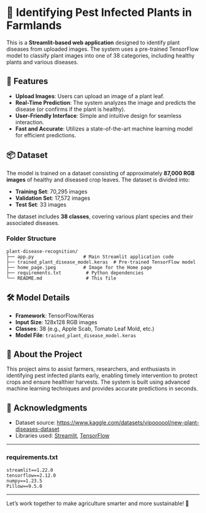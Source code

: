 # 🌿 Identifying Pest Infected Plants in Farmlands

This is a **Streamlit-based web application** designed to identify plant diseases from uploaded images. The system uses a pre-trained TensorFlow model to classify plant images into one of 38 categories, including healthy plants and various diseases.

## 🚀 Features
- **Upload Images**: Users can upload an image of a plant leaf.
- **Real-Time Prediction**: The system analyzes the image and predicts the disease (or confirms if the plant is healthy).
- **User-Friendly Interface**: Simple and intuitive design for seamless interaction.
- **Fast and Accurate**: Utilizes a state-of-the-art machine learning model for efficient predictions.

## 📦 Dataset
The model is trained on a dataset consisting of approximately **87,000 RGB images** of healthy and diseased crop leaves. The dataset is divided into:
- **Training Set**: 70,295 images
- **Validation Set**: 17,572 images
- **Test Set**: 33 images

The dataset includes **38 classes**, covering various plant species and their associated diseases.

### Folder Structure
```
plant-disease-recognition/
├── app.py                  # Main Streamlit application code
├── trained_plant_disease_model.keras  # Pre-trained TensorFlow model
├── home_page.jpeg          # Image for the Home page
├── requirements.txt         # Python dependencies
└── README.md                # This file
```

## 🛠️ Model Details
- **Framework**: TensorFlow/Keras
- **Input Size**: 128x128 RGB images
- **Classes**: 38 (e.g., Apple Scab, Tomato Leaf Mold, etc.)
- **Model File**: `trained_plant_disease_model.keras`

## 📝 About the Project
This project aims to assist farmers, researchers, and enthusiasts in identifying pest infected plants early, enabling timely intervention to protect crops and ensure healthier harvests. The system is built using advanced machine learning techniques and provides accurate predictions in seconds.

## 🙏 Acknowledgments
- Dataset source: https://www.kaggle.com/datasets/vipoooool/new-plant-diseases-dataset
- Libraries used: [Streamlit](https://streamlit.io/), [TensorFlow](https://www.tensorflow.org/)

---

### **requirements.txt**
```plaintext
streamlit==1.22.0
tensorflow==2.12.0
numpy==1.23.5
Pillow==9.5.0
```

---

Let’s work together to make agriculture smarter and more sustainable! 🌱
